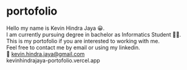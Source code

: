 # portofolio
Hello my name is Kevin Hindra Jaya :grinning:. <br/>
I am currently pursuing degree in bachelor as Informatics Student :student:. <br/>
This is my portofolio if you are interested to working with me.  <br/>
Feel free to contact me by email or using my linkedin.  <br/>
:email: kevin.hindra.jaya@gmail.com <br />
kevinhindrajaya-portofolio.vercel.app
